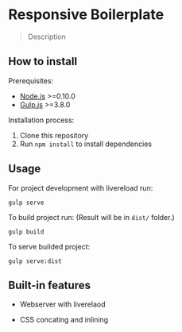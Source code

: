 # Responsive Boilerplate

> Description

## How to install

Prerequisites:
* [Node.js](http://nodejs.org/) >=0.10.0
* [Gulp.js](http://gulpjs.com/) >=3.8.0 


Installation process:
1. Clone this repository
2. Run ```npm install``` to install dependencies

## Usage

For project development with livereload run:
```
gulp serve
```

To build project run: (Result will be in ```dist/``` folder.)
```
gulp build
```

To serve builded project:
```
gulp serve:dist
```

## Built-in features

* Webserver with liverelaod

* CSS concating and inlining

